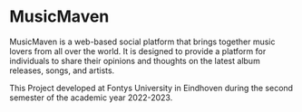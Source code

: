 # MusicMaven
MusicMaven is a web-based social platform that brings together music lovers from all
over the world. It is designed to provide a platform for individuals to share their opinions
and thoughts on the latest album releases, songs, and artists.

This Project developed at Fontys University in Eindhoven during the second semester of the academic year 2022-2023.


